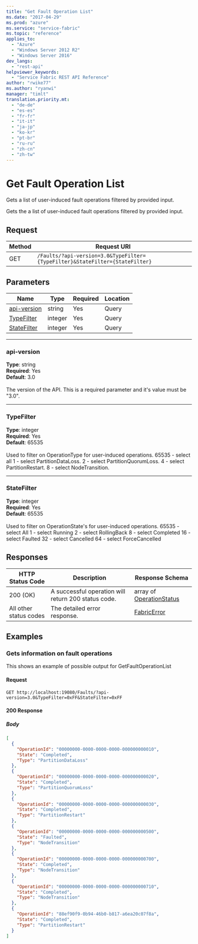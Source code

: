 ```yaml
---
title: "Get Fault Operation List"
ms.date: "2017-04-29"
ms.prod: "azure"
ms.service: "service-fabric"
ms.topic: "reference"
applies_to: 
  - "Azure"
  - "Windows Server 2012 R2"
  - "Windows Server 2016"
dev_langs: 
  - "rest-api"
helpviewer_keywords: 
  - "Service Fabric REST API Reference"
author: "rwike77"
ms.author: "ryanwi"
manager: "timlt"
translation.priority.mt: 
  - "de-de"
  - "es-es"
  - "fr-fr"
  - "it-it"
  - "ja-jp"
  - "ko-kr"
  - "pt-br"
  - "ru-ru"
  - "zh-cn"
  - "zh-tw"
---
```

# Get Fault Operation List
Gets a list of user-induced fault operations filtered by provided input.

Gets the a list of user-induced fault operations filtered by provided input.

## Request
| Method | Request URI |
| ------ | ----------- |
| GET | `/Faults/?api-version=3.0&TypeFilter={TypeFilter}&StateFilter={StateFilter}` |


## Parameters
| Name | Type | Required | Location |
| --- | --- | --- | --- |
| [api-version](#api-version) | string | Yes | Query |
| [TypeFilter](#typefilter) | integer | Yes | Query |
| [StateFilter](#statefilter) | integer | Yes | Query |

____
### api-version
__Type__: string <br/>
__Required__: Yes<br/>
__Default__: 3.0 <br/>
<br/>
The version of the API. This is a required parameter and it's value must be "3.0".

____
### TypeFilter
__Type__: integer <br/>
__Required__: Yes<br/>
__Default__: 65535 <br/>
<br/>
Used to filter on OperationType for user-induced operations.
65535 - select all
1     - select PartitionDataLoss.
2     - select PartitionQuorumLoss.
4     - select PartitionRestart.
8     - select NodeTransition.


____
### StateFilter
__Type__: integer <br/>
__Required__: Yes<br/>
__Default__: 65535 <br/>
<br/>
Used to filter on OperationState's for user-induced operations.
65535 - select All
1     - select Running
2     - select RollingBack
8     - select Completed
16    - select Faulted
32    - select Cancelled
64    - select ForceCancelled


## Responses

| HTTP Status Code | Description | Response Schema |
| --- | --- | --- |
| 200 (OK) | A successful operation will return 200 status code.<br/> | array of [OperationStatus](sfclient-model-operationstatus.md) |
| All other status codes | The detailed error response.<br/> | [FabricError](sfclient-model-fabricerror.md) |

## Examples

### Gets information on fault operations

This shows an example of possible output for GetFaultOperationList

#### Request
```
GET http://localhost:19080/Faults/?api-version=3.0&TypeFilter=0xFF&StateFilter=0xFF
```

#### 200 Response
##### Body
```json
[
  {
    "OperationId": "00000000-0000-0000-0000-000000000010",
    "State": "Completed",
    "Type": "PartitionDataLoss"
  },
  {
    "OperationId": "00000000-0000-0000-0000-000000000020",
    "State": "Completed",
    "Type": "PartitionQuorumLoss"
  },
  {
    "OperationId": "00000000-0000-0000-0000-000000000030",
    "State": "Completed",
    "Type": "PartitionRestart"
  },
  {
    "OperationId": "00000000-0000-0000-0000-000000000500",
    "State": "Faulted",
    "Type": "NodeTransition"
  },
  {
    "OperationId": "00000000-0000-0000-0000-000000000700",
    "State": "Completed",
    "Type": "NodeTransition"
  },
  {
    "OperationId": "00000000-0000-0000-0000-000000000710",
    "State": "Completed",
    "Type": "NodeTransition"
  },
  {
    "OperationId": "88ef90f9-0b94-46b0-b817-a6ea20c07f8a",
    "State": "Completed",
    "Type": "PartitionRestart"
  }
]
```

